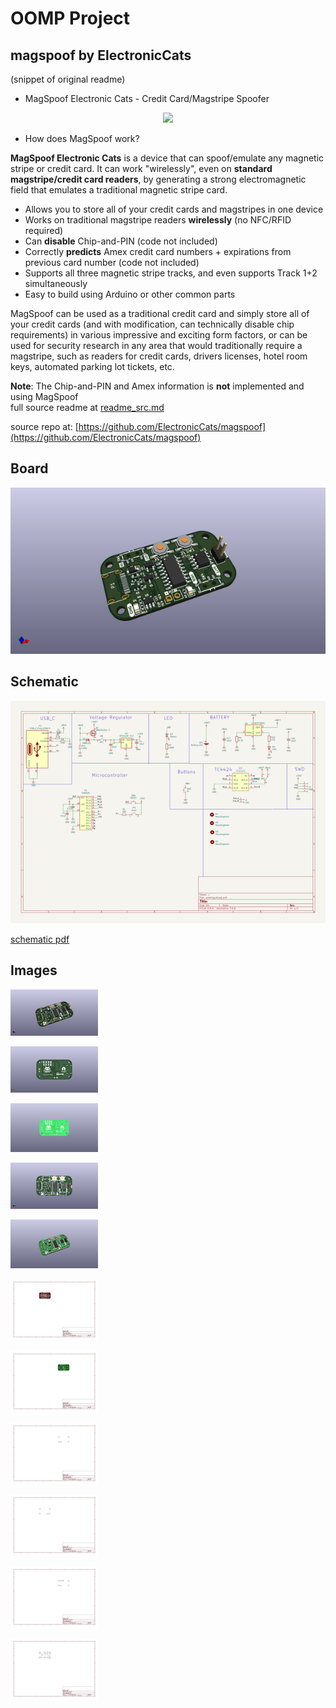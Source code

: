 # OOMP Project  
## magspoof  by ElectronicCats  
  
(snippet of original readme)  
  
  
- MagSpoof Electronic Cats - Credit Card/Magstripe Spoofer  
  
<a href="https://electroniccats.com/store/magspoof-v4/">  
  <p align="center">  
  <img src="https://electroniccats.com/wp-content/uploads/badge_store.png" height="104" />  
  </p>  
</a>  
  
- How does MagSpoof work?  
  
**MagSpoof Electronic Cats** is a device that can spoof/emulate any magnetic stripe or credit card. It can work "wirelessly", even on **standard magstripe/credit card readers**, by generating a strong electromagnetic field that emulates a traditional magnetic stripe card.  
  
* Allows you to store all of your credit cards and magstripes in one device  
* Works on traditional magstripe readers **wirelessly** (no NFC/RFID required)  
* Can **disable** Chip-and-PIN (code not included)  
* Correctly **predicts** Amex credit card numbers + expirations from previous card number (code not included)  
* Supports all three magnetic stripe tracks, and even supports Track 1+2 simultaneously  
* Easy to build using Arduino or other common parts  
  
MagSpoof can be used as a traditional credit card and simply store all of your credit cards (and with modification, can technically disable chip requirements) in various impressive and exciting form factors, or can be used for security research in any area that would traditionally require a magstripe, such as readers for credit cards, drivers licenses, hotel room keys, automated parking lot tickets, etc.  
  
**Note**: The Chip-and-PIN and Amex information is **not** implemented and using MagSpoof   
  full source readme at [readme_src.md](readme_src.md)  
  
source repo at: [https://github.com/ElectronicCats/magspoof](https://github.com/ElectronicCats/magspoof)  
## Board  
  
[![working_3d.png](working_3d_600.png)](working_3d.png)  
## Schematic  
  
[![working_schematic.png](working_schematic_600.png)](working_schematic.png)  
  
[schematic pdf](working_schematic.pdf)  
## Images  
  
[![working_3d.png](working_3d_140.png)](working_3d.png)  
  
[![working_3d_back.png](working_3d_back_140.png)](working_3d_back.png)  
  
[![working_3D_bottom.png](working_3D_bottom_140.png)](working_3D_bottom.png)  
  
[![working_3d_front.png](working_3d_front_140.png)](working_3d_front.png)  
  
[![working_3D_top.png](working_3D_top_140.png)](working_3D_top.png)  
  
[![working_assembly_page_01.png](working_assembly_page_01_140.png)](working_assembly_page_01.png)  
  
[![working_assembly_page_02.png](working_assembly_page_02_140.png)](working_assembly_page_02.png)  
  
[![working_assembly_page_03.png](working_assembly_page_03_140.png)](working_assembly_page_03.png)  
  
[![working_assembly_page_04.png](working_assembly_page_04_140.png)](working_assembly_page_04.png)  
  
[![working_assembly_page_05.png](working_assembly_page_05_140.png)](working_assembly_page_05.png)  
  
[![working_assembly_page_06.png](working_assembly_page_06_140.png)](working_assembly_page_06.png)  
